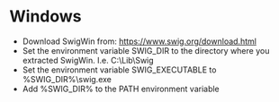 # Windows

- Download SwigWin from: https://www.swig.org/download.html
- Set the environment variable SWIG_DIR to the directory where you extracted SwigWin. I.e. C:\Lib\Swig
- Set the environment variable SWIG_EXECUTABLE to %SWIG_DIR%\swig.exe
- Add %SWIG_DIR% to the PATH environment variable